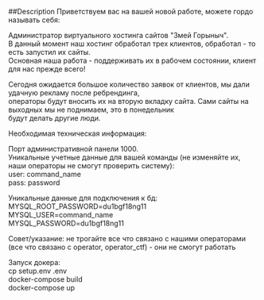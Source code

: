 ##Description
Приветствуем вас на вашей новой работе, можете гордо называть себя:  

Администратор виртуального хостинга сайтов "Змей Горыныч".  
В данный момент наш хостинг обработал трех клиентов, обработал - то есть запустил их сайты.  
Основная наша работа - поддерживать их в рабочем состоянии, клиент для нас прежде всего!  
  
Сегодня ожидается большое количество заявок от клиентов, мы дали удачную рекламу после ребрендинга,   
операторы будут вносить их на вторую вкладку сайта. Сами сайты на выходных мы не поднимаем, это в понедельник  
будут делать другие люди.  
  
  
Необходимая техническая информация:  
  
  
Порт административной панели 1000.  
Уникальные учетные данные для вашей команды (не изменяйте их,   
наши операторы не смогут проверить систему):  
user: command_name   
pass: password  
  
Уникальные данные для подключения к бд:  
MYSQL_ROOT_PASSWORD=du1bgf18ng11  
MYSQL_USER=command_name  
MYSQL_PASSWORD=du1bgf18ng11  
  
Совет/указание: не трогайте все что связано с нашими операторами (все что связано с operator, operator_ctf) - они не смогут работать  
  
Запуск докера:  
cp setup.env .env  
docker-compose build  
docker-compose up  
